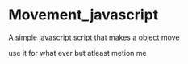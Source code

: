 # Movement_javascript
A simple javascript script that makes a object move

use it for what ever but atleast metion me
